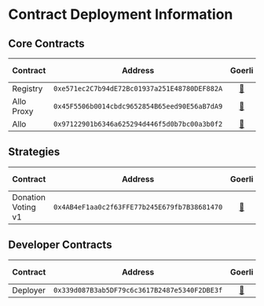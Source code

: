 # Contract Deployment Information

## Core Contracts

| Contract                       | Address                                      | Goerli | Optimism Goerli | Sepolia | PGN Sepolia |
|--------------------------------|----------------------------------------------|:------:|:---------------:|:-------:|:-----------:|
| Registry | `0xe571ec2C7b94dE72Bc01937a251E48780DEF882A` | [🔗](https://goerli.etherscan.io/address/0xe571ec2C7b94dE72Bc01937a251E48780DEF882A) |      [🔗](https://goerli-optimism.etherscan.io/address/0xe571ec2C7b94dE72Bc01937a251E48780DEF882A)     | [🔗](https://sepolia.etherscan.io/address/0xe571ec2C7b94dE72Bc01937a251E48780DEF882A)  |   [🔗](https://explorer.sepolia.publicgoods.network/address/0xe571ec2C7b94dE72Bc01937a251E48780DEF882A)    |
| Allo Proxy | `0x45F5506b0014cbdc9652854B65eed90E56aB7dA9` | [🔗](https://goerli.etherscan.io/address/0x45F5506b0014cbdc9652854B65eed90E56aB7dA9) |      [🔗](https://goerli-optimism.etherscan.io/address/0x45F5506b0014cbdc9652854B65eed90E56aB7dA9)     | [🔗](https://sepolia.etherscan.io/address/0x45F5506b0014cbdc9652854B65eed90E56aB7dA9)  |   [🔗](https://explorer.sepolia.publicgoods.network/address/0x45F5506b0014cbdc9652854B65eed90E56aB7dA9)    |
| Allo | `0x97122901b6346a625294d446f5d0b7bc00a3b0f2` | [🔗](https://goerli.etherscan.io/address/0x97122901b6346a625294d446f5d0b7bc00a3b0f2) |      [🔗](https://goerli-optimism.etherscan.io/address/0x97122901b6346a625294d446f5d0b7bc00a3b0f2)     | [🔗](https://sepolia.etherscan.io/address/0x97122901b6346a625294d446f5d0b7bc00a3b0f2)  |   [🔗](https://explorer.sepolia.publicgoods.network/address/0x97122901b6346a625294d446f5d0b7bc00a3b0f2)    |

## Strategies

| Contract                       | Address                                      | Goerli | Optimism Goerli | Sepolia | PGN Sepolia |
|--------------------------------|----------------------------------------------|:------:|:---------------:|:-------:|:-----------:|
| Donation Voting v1 | `0x4AB4eF1aa0c2f63FFE77b245E679fb7B38681470` | [🔗](https://goerli.etherscan.io/address/0x4AB4eF1aa0c2f63FFE77b245E679fb7B38681470) |      [🔗](https://goerli-optimism.etherscan.io/address/0x4AB4eF1aa0c2f63FFE77b245E679fb7B38681470)     | [🔗](https://sepolia.etherscan.io/address/0x4AB4eF1aa0c2f63FFE77b245E679fb7B38681470)  |   [🔗](https://explorer.sepolia.publicgoods.network/address/0x4AB4eF1aa0c2f63FFE77b245E679fb7B38681470)    |

## Developer Contracts

| Contract                       | Address                                      | Goerli | Optimism Goerli | Sepolia | PGN Sepolia |
|--------------------------------|----------------------------------------------|:------:|:---------------:|:-------:|:-----------:|
| Deployer | `0x339d087B3ab5DF79c6c3617B2487e5340F2DBE3f` | [🔗](https://goerli.etherscan.io/address/0x339d087B3ab5DF79c6c3617B2487e5340F2DBE3f) |      [🔗](https://goerli-optimism.etherscan.io/address/0x339d087B3ab5DF79c6c3617B2487e5340F2DBE3f)     | [🔗](https://sepolia.etherscan.io/address/0x339d087B3ab5DF79c6c3617B2487e5340F2DBE3f)  |   [🔗](https://explorer.sepolia.publicgoods.network/address/0x339d087B3ab5DF79c6c3617B2487e5340F2DBE3f)    |
